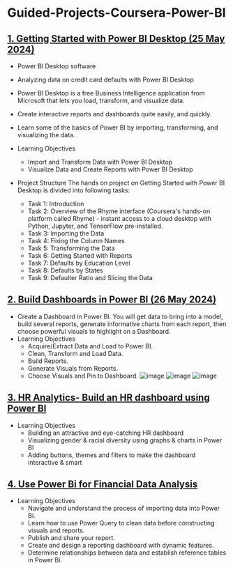 # Guided-Projects-Coursera-Power-BI

## [1. Getting Started with Power BI Desktop (25 May 2024)](https://github.com/gjkaur/Guided-Projects-Coursera/tree/main/Getting%20Started%20with%20Power%20BI%20Desktop)
   - Power BI Desktop software
   - Analyzing data on credit card defaults with Power BI Desktop
   - Power BI Desktop is a free Business Intelligence application from Microsoft that lets you load, transform, and visualize data.
   - Create interactive reports and dashboards quite easily, and quickly.
   - Learn some of the basics of Power BI by importing, transforming, and visualizing the data.
  
   - Learning Objectives
      - Import and Transform Data with Power BI Desktop
      - Visualize Data and Create Reports with Power BI Desktop
    
   - Project Structure
      The hands on project on Getting Started with Power BI Desktop is divided into following tasks:
      
      - Task 1: Introduction
      - Task 2: Overview of the Rhyme interface (Coursera's hands-on platform called Rhyme) - instant access to a cloud desktop with Python, Jupyter, and TensorFlow pre-installed.  
      - Task 3: Importing the Data
      - Task 4: Fixing the Column Names
      - Task 5: Transforming the Data
      - Task 6: Getting Started with Reports
      - Task 7: Defaults by Education Level
      - Task 8: Defaults by States
      - Task 9: Defaulter Ratio and Slicing the Data

## [2. Build Dashboards in Power BI (26 May 2024)](https://github.com/gjkaur/Guided-Projects-Coursera-Power-BI/tree/main/Build%20Dashboards%20in%20Power%20BI)
   - Create a Dashboard in Power BI. You will get data to bring into a model, build several reports, generate informative charts from each report, then choose powerful visuals to highlight on a Dashboard.
   - Learning Objectives
      - Acquire/Extract Data and Load to Power BI.
      - Clean, Transform and Load Data.
      - Build Reports.
      - Generate Visuals from Reports.
      - Choose Visuals and Pin to Dashboard.
  ![image](https://github.com/gjkaur/Guided-Projects-Coursera-Power-BI/assets/36306330/f31180b3-bc90-4561-a576-715af3e24006)
![image](https://github.com/gjkaur/Guided-Projects-Coursera-Power-BI/assets/36306330/1e2250e2-e808-4d4c-9d5a-8d98e4630031)
![image](https://github.com/gjkaur/Guided-Projects-Coursera-Power-BI/assets/36306330/f5efa166-e10a-401a-b4c4-d82ec523e0f1)

## [3. HR Analytics- Build an HR dashboard using Power BI](https://github.com/gjkaur/Guided-Projects-Coursera-Power-BI/tree/main/HR%20Analytics-%20Build%20an%20HR%20dashboard%20using%20Power%20BI)
- Learning Objectives
     - Building an attractive and eye-catching HR dashboard
     - Visualizing gender & racial diversity using graphs & charts in Power BI
     - Adding buttons, themes and filters to make the dashboard interactive & smart
       
 ## [4. Use Power Bi for Financial Data Analysis](https://github.com/gjkaur/Guided-Projects-Coursera-Power-BI/tree/main/Use%20Power%20Bi%20for%20Financial%20Data%20Analysis)
  - Learning Objectives
      - Navigate and understand the process of importing data into Power Bi.
      - Learn how to use Power Query to clean data before constructing visuals and reports.
      - Publish and share your report.
      - Create and design a reporting dashboard with dynamic features.
      - Determine relationships between data and establish reference tables in Power Bi.

